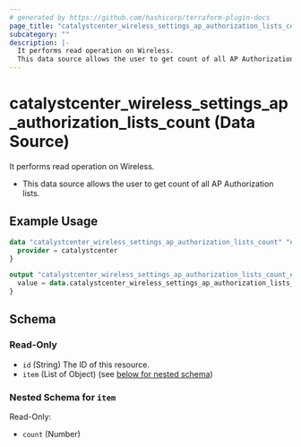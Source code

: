 ```yaml
---
# generated by https://github.com/hashicorp/terraform-plugin-docs
page_title: "catalystcenter_wireless_settings_ap_authorization_lists_count Data Source - terraform-provider-catalystcenter"
subcategory: ""
description: |-
  It performs read operation on Wireless.
  This data source allows the user to get count of all AP Authorization lists.
---
```


# catalystcenter_wireless_settings_ap_authorization_lists_count (Data Source)

It performs read operation on Wireless.

- This data source allows the user to get count of all AP Authorization lists.

## Example Usage

```terraform
data "catalystcenter_wireless_settings_ap_authorization_lists_count" "example" {
  provider = catalystcenter
}

output "catalystcenter_wireless_settings_ap_authorization_lists_count_example" {
  value = data.catalystcenter_wireless_settings_ap_authorization_lists_count.example.item
}
```

<!-- schema generated by tfplugindocs -->
## Schema

### Read-Only

- `id` (String) The ID of this resource.
- `item` (List of Object) (see [below for nested schema](#nestedatt--item))

<a id="nestedatt--item"></a>
### Nested Schema for `item`

Read-Only:

- `count` (Number)
